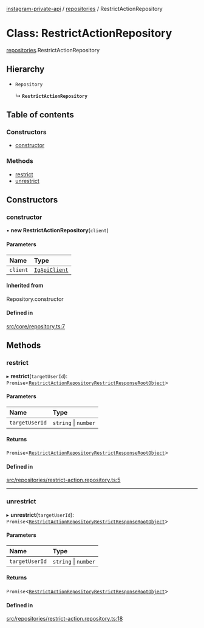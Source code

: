 [instagram-private-api](../../README.md) / [repositories](../../modules/repositories.md) / RestrictActionRepository

# Class: RestrictActionRepository

[repositories](../../modules/repositories.md).RestrictActionRepository

## Hierarchy

- `Repository`

  ↳ **`RestrictActionRepository`**

## Table of contents

### Constructors

- [constructor](RestrictActionRepository.md#constructor)

### Methods

- [restrict](RestrictActionRepository.md#restrict)
- [unrestrict](RestrictActionRepository.md#unrestrict)

## Constructors

### constructor

• **new RestrictActionRepository**(`client`)

#### Parameters

| Name | Type |
| :------ | :------ |
| `client` | [`IgApiClient`](../index/IgApiClient.md) |

#### Inherited from

Repository.constructor

#### Defined in

[src/core/repository.ts:7](https://github.com/Nerixyz/instagram-private-api/blob/b3351b9/src/core/repository.ts#L7)

## Methods

### restrict

▸ **restrict**(`targetUserId`): `Promise`<[`RestrictActionRepositoryRestrictResponseRootObject`](../../interfaces/responses/RestrictActionRepositoryRestrictResponseRootObject.md)\>

#### Parameters

| Name | Type |
| :------ | :------ |
| `targetUserId` | `string` \| `number` |

#### Returns

`Promise`<[`RestrictActionRepositoryRestrictResponseRootObject`](../../interfaces/responses/RestrictActionRepositoryRestrictResponseRootObject.md)\>

#### Defined in

[src/repositories/restrict-action.repository.ts:5](https://github.com/Nerixyz/instagram-private-api/blob/b3351b9/src/repositories/restrict-action.repository.ts#L5)

___

### unrestrict

▸ **unrestrict**(`targetUserId`): `Promise`<[`RestrictActionRepositoryRestrictResponseRootObject`](../../interfaces/responses/RestrictActionRepositoryRestrictResponseRootObject.md)\>

#### Parameters

| Name | Type |
| :------ | :------ |
| `targetUserId` | `string` \| `number` |

#### Returns

`Promise`<[`RestrictActionRepositoryRestrictResponseRootObject`](../../interfaces/responses/RestrictActionRepositoryRestrictResponseRootObject.md)\>

#### Defined in

[src/repositories/restrict-action.repository.ts:18](https://github.com/Nerixyz/instagram-private-api/blob/b3351b9/src/repositories/restrict-action.repository.ts#L18)
